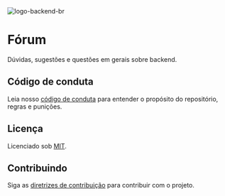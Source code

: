 <img src="https://avatars3.githubusercontent.com/u/30732658?v=4&s=200.jpg" alt="logo-backend-br">

# Fórum

Dúvidas, sugestões e questões em gerais sobre backend.

## Código de conduta

Leia nosso [código de conduta](CODE_OF_CONDUCT.md) para entender o propósito do repositório, regras e punições.

<div id='license'></div>

## Licença

Licenciado sob [MIT](LICENSE).

<div id='contributing'></div>

## Contribuindo

Siga as [diretrizes de contribuição](CONTRIBUTING.md) para contribuir com o projeto.
